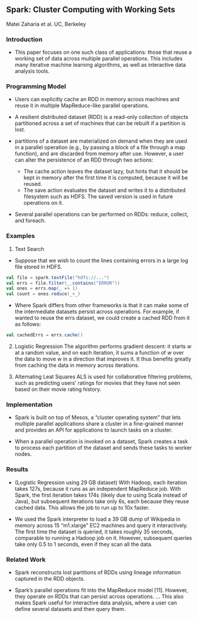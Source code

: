 ## Spark: Cluster Computing with Working Sets

Matei Zaharia et al.
UC, Berkeley

### Introduction
- This paper focuses on one such class of applications: those that reuse a working set of data across multiple parallel operations. This includes many iterative machine learning algorithms, as well as interactive data analysis tools.

### Programming Model
- Users can explicitly cache an RDD in memory across machines and reuse it in multiple MapReduce-like parallel operations.

- A resilient distributed dataset (RDD) is a read-only collection of objects partitioned across a set of machines that can be rebuilt if a partition is lost.

- partitions of a dataset are materialized on demand when they are used in a parallel operation (e.g., by passing a block of a file through a map function), and are discarded from memory after use. However, a user can alter the persistence of an RDD through two actions: 
  - The cache action leaves the dataset lazy, but hints that it should be kept in memory after the first time it is computed, because it will be reused. 
  - The save action evaluates the dataset and writes it to a distributed filesystem such as HDFS. The saved version is used in future operations on it.

- Several parallel operations can be performed on RDDs: reduce, collect, and foreach.

### Examples
1. Text Search
- Suppose that we wish to count the lines containing errors in a large log file stored in HDFS.

```scala
val file = spark.textFile("hdfs://...")
val errs = file.filter(_.contains("ERROR"))
val ones = errs.map(_ => 1)
val count = ones.reduce(_+_)
```

- Where Spark differs from other frameworks is that it can make some of the intermediate datasets persist across operations. For example, if wanted to reuse the errs dataset, we could create a cached RDD from it as follows: 

```scala
val cachedErrs = errs.cache()
```

2. Logistic Regression
The algorithm performs gradient descent: it starts *w* at a random value, and on each iteration, it sums a function of *w* over the data to move *w* in a direction that improves it. It thus benefits greatly from caching the data in memory across iterations. 

3. Alternating Leat Squares
ALS is used for collaborative filtering problems, such as predicting users’ ratings for movies that
they have not seen based on their movie rating history.

### Implementation
- Spark is built on top of Mesos, a “cluster operating system” that lets multiple parallel applications share a cluster in a fine-grained manner and provides an API for applications to launch tasks on a cluster.
 
- When a parallel operation is invoked on a dataset, Spark creates a task to process each partition of the dataset and sends these tasks to worker nodes.

### Results
- (Logistic Regression using 29 GB dataset) With Hadoop, each iteration takes 127s, because it runs as an independent MapReduce job. With Spark, the first iteration takes 174s (likely due to using Scala instead of Java), but subsequent iterations take only 6s, each because they reuse cached data. This allows the job to run up to 10x faster.

- We used the Spark interpreter to load a 39 GB dump of Wikipedia in memory across 15 “m1.xlarge” EC2 machines and query it interactively. The
first time the dataset is queried, it takes roughly 35 seconds, comparable to running a Hadoop job on it. However, subsequent queries take only 0.5 to 1 seconds, even if they scan all the data. 

### Related Work
- Spark reconstructs lost partitions of RDDs using lineage information captured in the RDD objects.

- Spark’s parallel operations fit into the MapReduce model [11]. However, they operate on RDDs that can persist across operations. ... This also
makes Spark useful for interactive data analysis, where a user can define several datasets and then query them.
